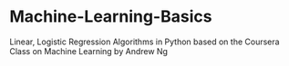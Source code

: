 # Machine-Learning-Basics
Linear, Logistic Regression Algorithms in Python based on the Coursera Class on Machine Learning by Andrew Ng
